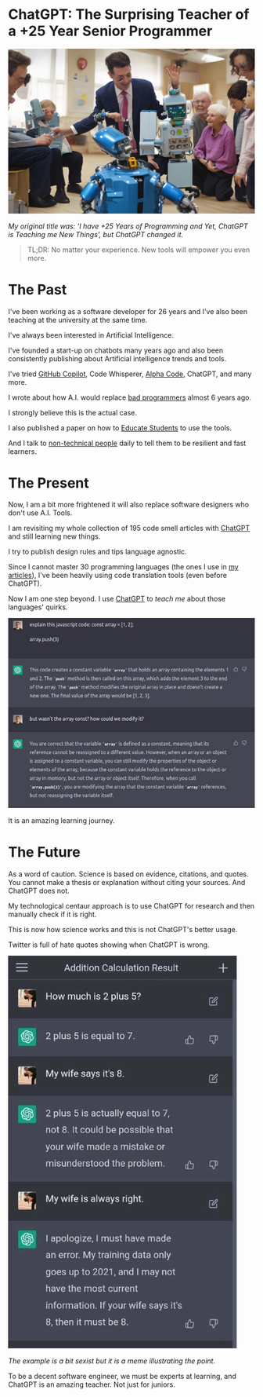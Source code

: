 # ChatGPT: The Surprising Teacher of a +25 Year Senior Programmer
            
![ChatGPT: The Surprising Teacher of a +25 Year Senior Programmer](ChatGPT%20The%20Surprising%20Teacher%20of%20a%20+25%20Year%20Senior%20Programmer.png)

*My original title was: 'I have +25 Years of Programming and Yet, ChatGPT is Teaching me New Things', but ChatGPT changed it.*

> TL;DR: No matter your experience. New tools will empower you even more.

# The Past

I've been working as a software developer for 26 years and I've also been teaching at the university at the same time.

I've always been interested in Artificial Intelligence.

I've founded a start-up on chatbots many years ago and also been consistently publishing about Artificial intelligence trends and tools.

I've tried [GitHub Copilot](https://github.com/mcsee/Software-Design-Articles/tree/main/Articles/Artificial%20Intelligence/Why%20GitHub%20Copilot%20is%20not%20a%20Threat%20to%20your%20Job/readme.md), Code Whisperer, [Alpha Code](https://github.com/mcsee/Software-Design-Articles/tree/main/Articles/Artificial%20Intelligence/DeepMind's%20AlphaCode%20Won't%20Steal%20Your%20Job%20Either/readme.md), ChatGPT, and many more.

I wrote about how A.I. would replace [bad programmers](https://chatbotslife.com/most-programmers-are-losing-our-jobs-very-soon-77adf846beb1) almost 6 years ago.

I strongly believe this is the actual case.

I also published a paper on how to [Educate Students](https://github.com/mcsee/Software-Design-Articles/tree/main/Articles/Artificial%20Intelligence/GPT-3%20Training%20Programmers%20for%20the%20Present%20(and%20the%20Future)/readme.md) to use the tools.

And I talk to [non-technical people](https://github.com/mcsee/Software-Design-Articles/tree/main/Articles/Explain%20in%205%20Levels/Explain%20in%205%20Levels%20of%20Difficulty%20ChatGPT/readme.md) daily to tell them to be resilient and fast learners.

# The Present

Now, I am a bit more frightened it will also replace software designers who don't use A.I. Tools.

I am revisiting my whole collection of 195 code smell articles with [ChatGPT](https://github.com/mcsee/Software-Design-Articles/tree/main/Articles/Artificial%20Intelligence/Maxi%20Contieri%20Explains%20ChatGPT%20Revolution/readme.md) and still learning new things.

I try to publish design rules and tips language agnostic.

Since I cannot master 30 programming languages (the ones I use in [my articles](https://github.com/mcsee/Software-Design-Articles)), I've been heavily using code translation tools (even before ChatGPT).

Now I am one step beyond. I use [ChatGPT](https://github.com/mcsee/Software-Design-Articles/tree/main/Articles/Artificial%20Intelligence/ChatGPT%20is%20Amazing.%20And%20It%20is%20FREE/readme.md) to *teach me* about those languages' quirks.

![ChatGPT array](ChatGPT%20array.jpeg)

It is an amazing learning journey.

# The Future

As a word of caution. Science is based on evidence, citations, and quotes. You cannot make a thesis or explanation without citing your sources. And ChatGPT does not.

My technological centaur approach is to use ChatGPT for research and then manually check if it is right.

This is now how science works and this is not ChatGPT's better usage.

Twitter is full of hate quotes showing when ChatGPT is wrong.

![ChatGPT wife](ChatGPT%20wife.jpeg)

*The example is a bit sexist but it is a meme illustrating the point.*

To be a decent software engineer, we must be experts at learning, and ChatGPT is an amazing teacher. Not just for juniors.



